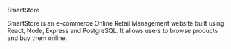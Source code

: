 SmartStore

SmartStore is an e-commerce Online Retail Management website built using React, Node, Express and PostgreSQL. It allows users to browse products and buy them online.
